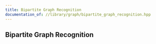 ```yaml
---
title: Bipartite Graph Recognition
documentation_of: //library/graph/bipartite_graph_recognition.hpp
---
```

## Bipartite Graph Recognition